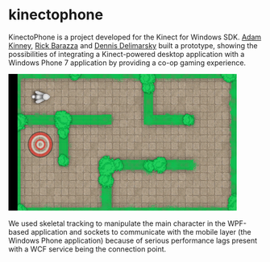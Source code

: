 # kinectophone

KinectoPhone is a project developed for the Kinect for Windows SDK. [Adam Kinney](https://twitter.com/adkinn), [Rick Barazza](https://twitter.com/rickbarraza) and [Dennis Delimarsky](https://twitter.com/denniscode) built a prototype, showing the possibilities of integrating a Kinect-powered desktop application with a Windows Phone 7 application by providing a co-op gaming experience.

![Screenshot of the KinectoPhone project](media/phone-screenshot.png)

We used skeletal tracking to manipulate the main character in the WPF-based application and sockets to communicate with the mobile layer (the Windows Phone application) because of serious performance lags present with a WCF service being the connection point.
